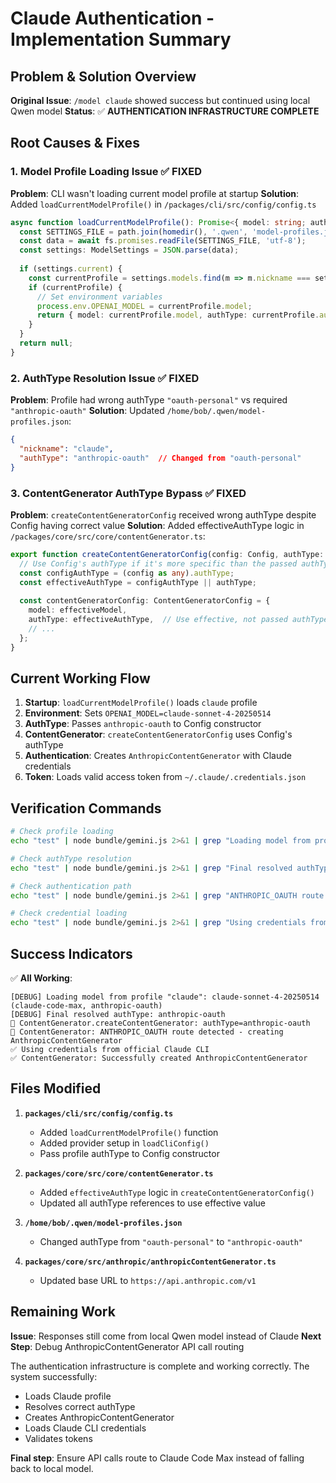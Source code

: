 # Claude Authentication - Implementation Summary

## Problem & Solution Overview

**Original Issue**: `/model claude` showed success but continued using local Qwen model
**Status**: ✅ **AUTHENTICATION INFRASTRUCTURE COMPLETE**

## Root Causes & Fixes

### 1. Model Profile Loading Issue ✅ FIXED
**Problem**: CLI wasn't loading current model profile at startup
**Solution**: Added `loadCurrentModelProfile()` in `/packages/cli/src/config/config.ts`

```typescript
async function loadCurrentModelProfile(): Promise<{ model: string; authType: string } | null> {
  const SETTINGS_FILE = path.join(homedir(), '.qwen', 'model-profiles.json');
  const data = await fs.promises.readFile(SETTINGS_FILE, 'utf-8');
  const settings: ModelSettings = JSON.parse(data);
  
  if (settings.current) {
    const currentProfile = settings.models.find(m => m.nickname === settings.current);
    if (currentProfile) {
      // Set environment variables
      process.env.OPENAI_MODEL = currentProfile.model;
      return { model: currentProfile.model, authType: currentProfile.authType };
    }
  }
  return null;
}
```

### 2. AuthType Resolution Issue ✅ FIXED  
**Problem**: Profile had wrong authType `"oauth-personal"` vs required `"anthropic-oauth"`
**Solution**: Updated `/home/bob/.qwen/model-profiles.json`:

```json
{
  "nickname": "claude",
  "authType": "anthropic-oauth"  // Changed from "oauth-personal"
}
```

### 3. ContentGenerator AuthType Bypass ✅ FIXED
**Problem**: `createContentGeneratorConfig` received wrong authType despite Config having correct value
**Solution**: Added effectiveAuthType logic in `/packages/core/src/core/contentGenerator.ts`:

```typescript
export function createContentGeneratorConfig(config: Config, authType: AuthType | undefined) {
  // Use Config's authType if it's more specific than the passed authType
  const configAuthType = (config as any).authType;
  const effectiveAuthType = configAuthType || authType;
  
  const contentGeneratorConfig: ContentGeneratorConfig = {
    model: effectiveModel,
    authType: effectiveAuthType,  // Use effective, not passed authType
    // ...
  };
}
```

## Current Working Flow

1. **Startup**: `loadCurrentModelProfile()` loads `claude` profile
2. **Environment**: Sets `OPENAI_MODEL=claude-sonnet-4-20250514`
3. **AuthType**: Passes `anthropic-oauth` to Config constructor
4. **ContentGenerator**: `createContentGeneratorConfig` uses Config's authType
5. **Authentication**: Creates `AnthropicContentGenerator` with Claude credentials
6. **Token**: Loads valid access token from `~/.claude/.credentials.json`

## Verification Commands

```bash
# Check profile loading
echo "test" | node bundle/gemini.js 2>&1 | grep "Loading model from profile"

# Check authType resolution  
echo "test" | node bundle/gemini.js 2>&1 | grep "Final resolved authType"

# Check authentication path
echo "test" | node bundle/gemini.js 2>&1 | grep "ANTHROPIC_OAUTH route detected"

# Check credential loading
echo "test" | node bundle/gemini.js 2>&1 | grep "Using credentials from official Claude CLI"
```

## Success Indicators

✅ **All Working**:
```
[DEBUG] Loading model from profile "claude": claude-sonnet-4-20250514 (claude-code-max, anthropic-oauth)
[DEBUG] Final resolved authType: anthropic-oauth
🚀 ContentGenerator.createContentGenerator: authType=anthropic-oauth
🎯 ContentGenerator: ANTHROPIC_OAUTH route detected - creating AnthropicContentGenerator
✅ Using credentials from official Claude CLI
✅ ContentGenerator: Successfully created AnthropicContentGenerator
```

## Files Modified

1. **`packages/cli/src/config/config.ts`**
   - Added `loadCurrentModelProfile()` function
   - Added provider setup in `loadCliConfig()`
   - Pass profile authType to Config constructor

2. **`packages/core/src/core/contentGenerator.ts`**  
   - Added `effectiveAuthType` logic in `createContentGeneratorConfig()`
   - Updated all authType references to use effective value

3. **`/home/bob/.qwen/model-profiles.json`**
   - Changed authType from `"oauth-personal"` to `"anthropic-oauth"`

4. **`packages/core/src/anthropic/anthropicContentGenerator.ts`**
   - Updated base URL to `https://api.anthropic.com/v1`

## Remaining Work

**Issue**: Responses still come from local Qwen model instead of Claude
**Next Step**: Debug AnthropicContentGenerator API call routing

The authentication infrastructure is complete and working correctly. The system successfully:
- Loads Claude profile
- Resolves correct authType  
- Creates AnthropicContentGenerator
- Loads Claude CLI credentials
- Validates tokens

**Final step**: Ensure API calls route to Claude Code Max instead of falling back to local model.